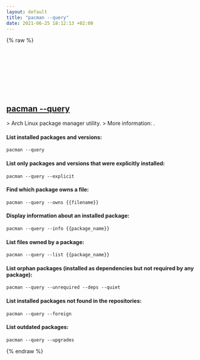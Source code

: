 ```yaml
---
layout: default
title: "pacman --query"
date: 2021-06-25 18:12:13 +02:00
---
```

{% raw %}
<h2 id="pacman---query">
  <a href="/en/linux/pacman-query.html">pacman --query</a> <a href="#pacman---query"><svg class="icon">
    <use href="/assets/images/unicode_sprite.svg#link" />
  </svg></a>
</h2>
> Arch Linux package manager utility.
> More information: <https://man.archlinux.org/man/pacman.8>.

#### List installed packages and versions:
```shell
pacman --query
```
#### List only packages and versions that were explicitly installed:
```shell
pacman --query --explicit
```
#### Find which package owns a file:
```shell
pacman --query --owns {{filename}}
```
#### Display information about an installed package:
```shell
pacman --query --info {{package_name}}
```
#### List files owned by a package:
```shell
pacman --query --list {{package_name}}
```
#### List orphan packages (installed as dependencies but not required by any package):
```shell
pacman --query --unrequired --deps --quiet
```
#### List installed packages not found in the repositories:
```shell
pacman --query --foreign
```
#### List outdated packages:
```shell
pacman --query --upgrades
```
{% endraw %}
